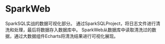 # SparkWeb
SparkSQL实战的数据可视化部分。
通过SparkSQLProject，将日志文件进行清洗和处理，最后将数据存入数据库中。
SparkWeb从数据库中读取清洗过的数据，通过大数据组件Echarts将清洗结果进行可视化展现。
